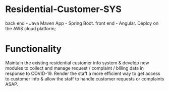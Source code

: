# Residential-Customer-SYS
back end - Java Maven App - Spring Boot.
front end - Angular.
Deploy on the AWS cloud platform;


# Functionality
Maintain the existing residential customer info system & 
develop new modules to collect and manage request / complaint / billing data in response to COVID-19. 
Render the staff a more efficient way to get access to customer info &
allow the staff to handle customer requests or complaints ASAP. 
